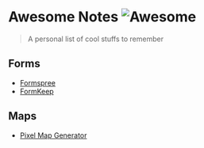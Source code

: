 # Awesome Notes ![Awesome](https://cdn.rawgit.com/sindresorhus/awesome/d7305f38d29fed78fa85652e3a63e154dd8e8829/media/badge.svg)
> A personal list of cool stuffs to remember

## Forms
- [Formspree](http://formspree.io)
- [FormKeep](https://formkeep.com)

## Maps
- [Pixel Map Generator](http://pixelmap.amcharts.com)
